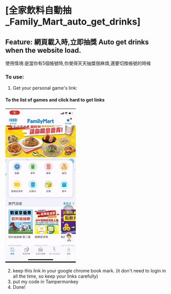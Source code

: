 # [全家飲料自動抽_Family_Mart_auto_get_drinks]

## Feature: 網頁載入時,立即抽獎 Auto get drinks when the website load.

使用情境:是當你有5個帳號時,你覺得天天抽獎很麻煩,還要切換帳號的時候

### To use:

1. Get your personal game's link:
#### To the list of games and click hard to get links

![image](https://github.com/tomlinn/Family_Mart_auto_get_drinks/blob/master/to_get_link.gif?raw=true)

2. keep this link in your google chrome book mark.
(it don't need to login in all the time, so keep your links carefully)
3. put my code in Tampermonkey
4. Done!
